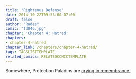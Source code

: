 ```yaml
---
title: "Righteous Defense"
date: 2014-10-22T09:53:00-07:00
draft: false
author: "Rades"
comic: "fd046.jpg"
chapter: 'Chapter 4: Hatred'
chapters:
- chapter-4-hatred
chapter_link: /chapters/chapter-4-hatred/
tags: TAGSLISTTEMPLATE
related_comics: RELATEDCOMICTEMPLATE
---
```


Somewhere, Protection Paladins are [crying in remembrance.](http://www.wowhead.com/spell=31789/righteous-defense)

